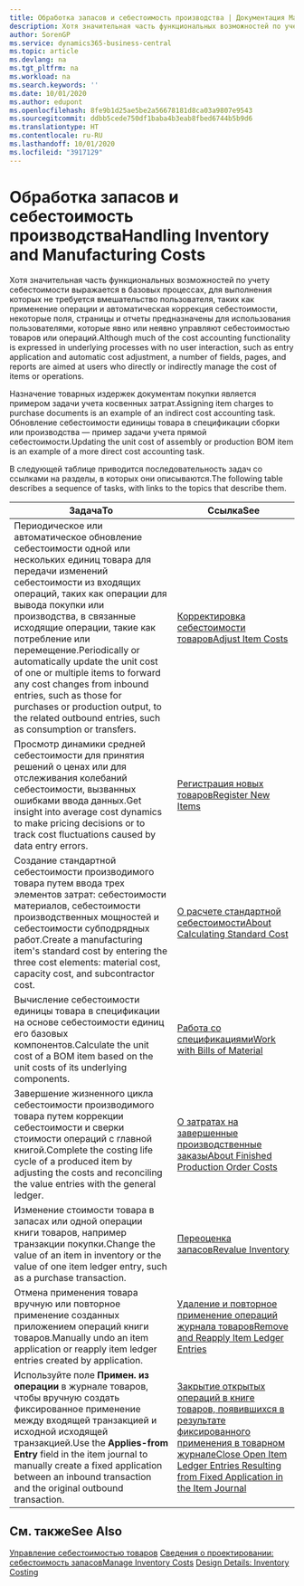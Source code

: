 ```yaml
---
title: Обработка запасов и себестоимость производства | Документация Майкрософт
description: Хотя значительная часть функциональных возможностей по учету себестоимости выражается в базовых процессах, для выполнения которых не требуется вмешательство пользователя, таких как применение операции и автоматическая коррекция себестоимости, некоторые поля, страницы и отчеты предназначены для использования пользователями, которые явно или неявно управляют себестоимостью товаров или операций.
author: SorenGP
ms.service: dynamics365-business-central
ms.topic: article
ms.devlang: na
ms.tgt_pltfrm: na
ms.workload: na
ms.search.keywords: ''
ms.date: 10/01/2020
ms.author: edupont
ms.openlocfilehash: 8fe9b1d25ae5be2a56678181d8ca03a9807e9543
ms.sourcegitcommit: ddbb5cede750df1baba4b3eab8fbed6744b5b9d6
ms.translationtype: HT
ms.contentlocale: ru-RU
ms.lasthandoff: 10/01/2020
ms.locfileid: "3917129"
---
```

# <a name="handling-inventory-and-manufacturing-costs"></a><span data-ttu-id="c43ab-103">Обработка запасов и себестоимость производства</span><span class="sxs-lookup"><span data-stu-id="c43ab-103">Handling Inventory and Manufacturing Costs</span></span>
<span data-ttu-id="c43ab-104">Хотя значительная часть функциональных возможностей по учету себестоимости выражается в базовых процессах, для выполнения которых не требуется вмешательство пользователя, таких как применение операции и автоматическая коррекция себестоимости, некоторые поля, страницы и отчеты предназначены для использования пользователями, которые явно или неявно управляют себестоимостью товаров или операций.</span><span class="sxs-lookup"><span data-stu-id="c43ab-104">Although much of the cost accounting functionality is expressed in underlying processes with no user interaction, such as entry application and automatic cost adjustment, a number of fields, pages, and reports are aimed at users who directly or indirectly manage the cost of items or operations.</span></span>  

 <span data-ttu-id="c43ab-105">Назначение товарных издержек документам покупки является примером задачи учета косвенных затрат.</span><span class="sxs-lookup"><span data-stu-id="c43ab-105">Assigning item charges to purchase documents is an example of an indirect cost accounting task.</span></span> <span data-ttu-id="c43ab-106">Обновление себестоимости единицы товара в спецификации сборки или производства — пример задачи учета прямой себестоимости.</span><span class="sxs-lookup"><span data-stu-id="c43ab-106">Updating the unit cost of assembly or production BOM item is an example of a more direct cost accounting task.</span></span>  

 <span data-ttu-id="c43ab-107">В следующей таблице приводится последовательность задач со ссылками на разделы, в которых они описываются.</span><span class="sxs-lookup"><span data-stu-id="c43ab-107">The following table describes a sequence of tasks, with links to the topics that describe them.</span></span>   

|<span data-ttu-id="c43ab-108">**Задача**</span><span class="sxs-lookup"><span data-stu-id="c43ab-108">**To**</span></span>|<span data-ttu-id="c43ab-109">**Ссылка**</span><span class="sxs-lookup"><span data-stu-id="c43ab-109">**See**</span></span>|  
|------------|-------------|  
|<span data-ttu-id="c43ab-110">Периодическое или автоматическое обновление себестоимости одной или нескольких единиц товара для передачи изменений себестоимости из входящих операций, таких как операции для вывода покупки или производства, в связанные исходящие операции, такие как потребление или перемещение.</span><span class="sxs-lookup"><span data-stu-id="c43ab-110">Periodically or automatically update the unit cost of one or multiple items to forward any cost changes from inbound entries, such as those for purchases or production output, to the related outbound entries, such as consumption or transfers.</span></span>|[<span data-ttu-id="c43ab-111">Корректировка себестоимости товаров</span><span class="sxs-lookup"><span data-stu-id="c43ab-111">Adjust Item Costs</span></span>](inventory-how-adjust-item-costs.md)|  
|<span data-ttu-id="c43ab-112">Просмотр динамики средней себестоимости для принятия решений о ценах или для отслеживания колебаний себестоимости, вызванных ошибками ввода данных.</span><span class="sxs-lookup"><span data-stu-id="c43ab-112">Get insight into average cost dynamics to make pricing decisions or to track cost fluctuations caused by data entry errors.</span></span>|[<span data-ttu-id="c43ab-113">Регистрация новых товаров</span><span class="sxs-lookup"><span data-stu-id="c43ab-113">Register New Items</span></span>](inventory-how-register-new-items.md)|  
|<span data-ttu-id="c43ab-114">Создание стандартной себестоимости производимого товара путем ввода трех элементов затрат: себестоимости материалов, себестоимости производственных мощностей и себестоимости субподрядных работ.</span><span class="sxs-lookup"><span data-stu-id="c43ab-114">Create a manufacturing item's standard cost by entering the three cost elements: material cost, capacity cost, and subcontractor cost.</span></span>|[<span data-ttu-id="c43ab-115">О расчете стандартной себестоимости</span><span class="sxs-lookup"><span data-stu-id="c43ab-115">About Calculating Standard Cost</span></span>](finance-about-calculating-standard-cost.md)|  
|<span data-ttu-id="c43ab-116">Вычисление себестоимости единицы товара в спецификации на основе себестоимости единиц его базовых компонентов.</span><span class="sxs-lookup"><span data-stu-id="c43ab-116">Calculate the unit cost of a BOM item based on the unit costs of its underlying components.</span></span>|[<span data-ttu-id="c43ab-117">Работа со спецификациями</span><span class="sxs-lookup"><span data-stu-id="c43ab-117">Work with Bills of Material</span></span>](inventory-how-work-BOMs.md)|  
|<span data-ttu-id="c43ab-118">Завершение жизненного цикла себестоимости производимого товара путем коррекции себестоимости и сверки стоимости операций с главной книгой.</span><span class="sxs-lookup"><span data-stu-id="c43ab-118">Complete the costing life cycle of a produced item by adjusting the costs and reconciling the value entries with the general ledger.</span></span>|[<span data-ttu-id="c43ab-119">О затратах на завершенные производственные заказы</span><span class="sxs-lookup"><span data-stu-id="c43ab-119">About Finished Production Order Costs</span></span>](finance-about-finished-production-order-costs.md)|  
|<span data-ttu-id="c43ab-120">Изменение стоимости товара в запасах или одной операции книги товаров, например транзакции покупки.</span><span class="sxs-lookup"><span data-stu-id="c43ab-120">Change the value of an item in inventory or the value of one item ledger entry, such as a purchase transaction.</span></span>|[<span data-ttu-id="c43ab-121">Переоценка запасов</span><span class="sxs-lookup"><span data-stu-id="c43ab-121">Revalue Inventory</span></span>](inventory-how-revalue-inventory.md)|
|<span data-ttu-id="c43ab-122">Отмена применения товара вручную или повторное применение созданных приложением операций книги товаров.</span><span class="sxs-lookup"><span data-stu-id="c43ab-122">Manually undo an item application or reapply item ledger entries created by application.</span></span>|[<span data-ttu-id="c43ab-123">Удаление и повторное применение операций журнала товаров</span><span class="sxs-lookup"><span data-stu-id="c43ab-123">Remove and Reapply Item Ledger Entries</span></span>](finance-how-to-remove-and-reapply-item-entries.md)|  
|<span data-ttu-id="c43ab-124">Используйте поле **Примен. из операции** в журнале товаров, чтобы вручную создать фиксированное применение между входящей транзакцией и исходной исходящей транзакцией.</span><span class="sxs-lookup"><span data-stu-id="c43ab-124">Use the **Applies-from Entry** field in the item journal to manually create a fixed application between an inbound transaction and the original outbound transaction.</span></span>|[<span data-ttu-id="c43ab-125">Закрытие открытых операций в книге товаров, появившихся в результате фиксированного применения в товарном журнале</span><span class="sxs-lookup"><span data-stu-id="c43ab-125">Close Open Item Ledger Entries Resulting from Fixed Application in the Item Journal</span></span>](finance-how-to-close-open-item-ledger-entries-resulting-from-fixed-application-in-the-item-journal.md)|  

## <a name="see-also"></a><span data-ttu-id="c43ab-126">См. также</span><span class="sxs-lookup"><span data-stu-id="c43ab-126">See Also</span></span>  
<span data-ttu-id="c43ab-127">[Управление себестоимостью товаров](finance-manage-inventory-costs.md)
[Сведения о проектировании: себестоимость запасов](design-details-inventory-costing.md)</span><span class="sxs-lookup"><span data-stu-id="c43ab-127">[Manage Inventory Costs](finance-manage-inventory-costs.md)
[Design Details: Inventory Costing](design-details-inventory-costing.md)</span></span>
